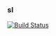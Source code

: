 ### sl

[![Build Status](https://travis-ci.org/moladb/sl.svg?branch=develop)](https://travis-ci.org/moladb/sl)